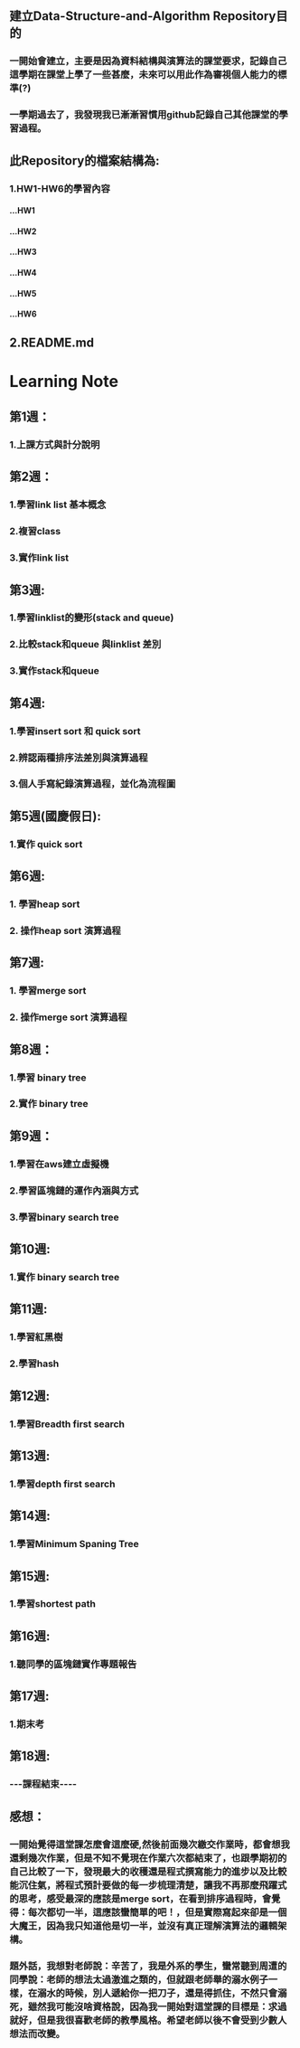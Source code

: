 ## 建立Data-Structure-and-Algorithm Repository目的
### 一開始會建立，主要是因為資料結構與演算法的課堂要求，記錄自己這學期在課堂上學了一些甚麼，未來可以用此作為審視個人能力的標準(?)
### 一學期過去了，我發現我已漸漸習慣用github記錄自己其他課堂的學習過程。

## 此Repository的檔案結構為:
### 1.HW1-HW6的學習內容
#### ...HW1
#### ...HW2
#### ...HW3
#### ...HW4
#### ...HW5
#### ...HW6

## 2.README.md
# Learning Note
## 第1週：
###        1.上課方式與計分說明
## 第2週：
###        1.學習link list 基本概念
###        2.複習class
###        3.實作link list
###        
## 第3週:
###        1.學習linklist的變形(stack and queue)
###        2.比較stack和queue 與linklist 差別
###        3.實作stack和queue
## 第4週:
###        1.學習insert sort 和 quick sort
###        2.辨認兩種排序法差別與演算過程
###        3.個人手寫紀錄演算過程，並化為流程圖
## 第5週(國慶假日):
###        1.實作 quick sort
## 第6週:
###        1. 學習heap sort 
###        2. 操作heap sort 演算過程
## 第7週:
###        1. 學習merge sort
###        2. 操作merge sort 演算過程
## 第8週：
###        1.學習 binary tree
###        2.實作 binary tree 
## 第9週：
###        1.學習在aws建立虛擬機
###        2.學習區塊鏈的運作內涵與方式
###        3.學習binary search tree
## 第10週:
###        1.實作 binary search tree
## 第11週:
###        1.學習紅黑樹
###        2.學習hash
## 第12週:
###        1.學習Breadth first search       
## 第13週:
###        1.學習depth first search      
## 第14週:
###        1.學習Minimum Spaning Tree
## 第15週:
###        1.學習shortest path
## 第16週:
###        1.聽同學的區塊鏈實作專題報告
## 第17週:
###        1.期末考
## 第18週:
###        ---課程結束----

## 感想：
###  一開始覺得這堂課怎麼會這麼硬,然後前面幾次繳交作業時，都會想我還剩幾次作業，但是不知不覺現在作業六次都結束了，也跟學期初的自己比較了一下，發現最大的收穫還是程式撰寫能力的進步以及比較能沉住氣，將程式預計要做的每一步梳理清楚，讓我不再那麼飛躍式的思考，感受最深的應該是merge sort，在看到排序過程時，會覺得：每次都切一半，這應該蠻簡單的吧！，但是實際寫起來卻是一個大魔王，因為我只知道他是切一半，並沒有真正理解演算法的邏輯架構。
### 題外話，我想對老師說：辛苦了，我是外系的學生，蠻常聽到周遭的同學說：老師的想法太過激進之類的，但就跟老師舉的溺水例子一樣，在溺水的時候，別人遞給你一把刀子，還是得抓住，不然只會溺死，雖然我可能沒啥資格說，因為我一開始對這堂課的目標是：求過就好，但是我很喜歡老師的教學風格。希望老師以後不會受到少數人想法而改變。
